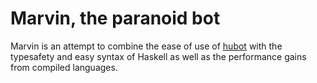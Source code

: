 # Marvin, the paranoid bot

Marvin is an attempt to combine the ease of use of [hubot](https://hubot.github.com) with the typesafety and easy syntax of Haskell as well as the performance gains from compiled languages.

